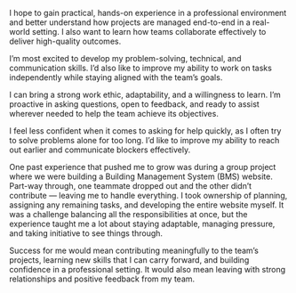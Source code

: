 I hope to gain practical, hands-on experience in a professional environment and better understand how projects are managed end-to-end in a real-world setting. I also want to learn how teams collaborate effectively to deliver high-quality outcomes.

I’m most excited to develop my problem-solving, technical, and communication skills. I’d also like to improve my ability to work on tasks independently while staying aligned with the team’s goals.

I can bring a strong work ethic, adaptability, and a willingness to learn. I’m proactive in asking questions, open to feedback, and ready to assist wherever needed to help the team achieve its objectives.

I feel less confident when it comes to asking for help quickly, as I often try to solve problems alone for too long. I’d like to improve my ability to reach out earlier and communicate blockers effectively.

One past experience that pushed me to grow was during a group project where we were building a Building Management System (BMS) website. Part-way through, one teammate dropped out and the other didn’t contribute — leaving me to handle everything. I took ownership of planning, assigning any remaining tasks, and developing the entire website myself. It was a challenge balancing all the responsibilities at once, but the experience taught me a lot about staying adaptable, managing pressure, and taking initiative to see things through.

Success for me would mean contributing meaningfully to the team’s projects, learning new skills that I can carry forward, and building confidence in a professional setting. It would also mean leaving with strong relationships and positive feedback from my team.
